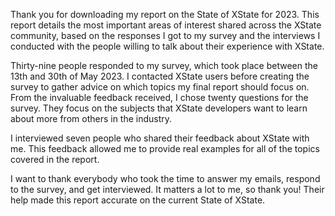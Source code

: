 Thank you for downloading my report on the State of XState for 2023. This report details the most important areas of interest shared across the XState community, based on the responses I got to my survey and the interviews I conducted with the people willing to talk about their experience with XState.

Thirty-nine people responded to my survey, which took place between the 13th and 30th of May 2023. I contacted XState users before creating the survey to gather advice on which topics my final report should focus on. From the invaluable feedback received, I chose twenty questions for the survey. They focus on the subjects that XState developers want to learn about more from others in the industry.

I interviewed seven people who shared their feedback about XState with me. This feedback allowed me to provide real examples for all of the topics covered in the report.

I want to thank everybody who took the time to answer my emails, respond to the survey, and get interviewed. It matters a lot to me, so thank you! Their help made this report accurate on the current State of XState.
